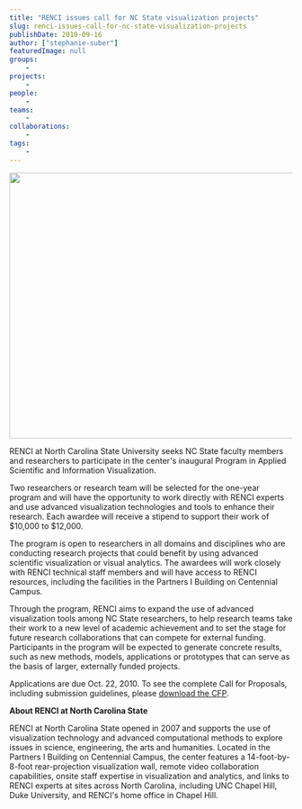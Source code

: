 ```yaml
---
title: "RENCI issues call for NC State visualization projects"
slug: renci-issues-call-for-nc-state-visualization-projects
publishDate: 2010-09-16
author: ["stephanie-suber"]
featuredImage: null
groups:
    - 
projects:
    - 
people:
    - 
teams: 
    - 
collaborations:
    - 
tags:
    - 
---
```

<p><a href="https://www.renci.org/wp-content/uploads/2010/09/ncsu-engagement-cfp1.jpg"><img class="alignnone size-large wp-image-6289" title="ncsu-engagement-cfp" src="https://www.renci.org/wp-content/uploads/2010/09/ncsu-engagement-cfp1-630x472.jpg" alt="" width="630" height="472" /></a></p>

<p>RENCI at North Carolina State University seeks NC State faculty members and researchers to participate in the center's inaugural Program in Applied Scientific and Information Visualization.</p>

<p>Two researchers or research team will be selected for the one-year program and will have the opportunity to work directly with RENCI experts and use advanced visualization technologies and tools to enhance their research. Each awardee will receive a stipend to support their work of $10,000 to $12,000.</p>

<p>The program is open to researchers in all domains and disciplines who are conducting research projects that could benefit by using advanced scientific visualization or visual analytics. The awardees will work closely with RENCI technical staff members and will have access to RENCI resources, including the facilities in the Partners I Building on Centennial Campus.</p>

<p>Through the program, RENCI aims to expand the use of advanced visualization tools among NC State researchers, to help research teams take their work to a new level of academic achievement and to set the stage for future research collaborations that can compete for external funding. Participants in the program will be expected to generate concrete results, such as new methods, models, applications or prototypes that can serve as the basis of larger, externally funded projects.</p>

<p>Applications are due Oct. 22, 2010. To see the complete Call for Proposals, including submission guidelines, please <a href="https://www.renci.org/wp-content/uploads/2010/09/RENCI-at-NCSU-Engagement-Program.pdf" target="_blank">download the CFP</a>.</p>

<p><strong class="head2">About RENCI at North Carolina State</strong></p>

<p>RENCI at North Carolina State opened in 2007 and supports the use of visualization technology and advanced computational methods to explore issues in science, engineering, the arts and humanities. Located in the Partners I Building on Centennial Campus, the center features a 14-foot-by-8-foot rear-projection visualization wall, remote video collaboration capabilities, onsite staff expertise in visualization and analytics, and links to RENCI experts at sites across North Carolina, including UNC Chapel Hill, Duke University, and RENCI's home office in Chapel Hill.</p>

<p><br class="spacer_" /></p>

<p><br class="spacer_" /></p>
